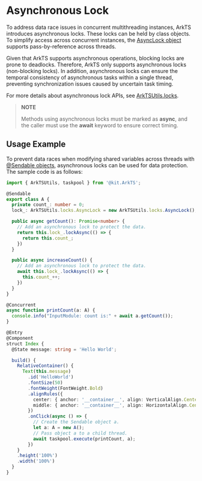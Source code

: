 # Asynchronous Lock

To address data race issues in concurrent multithreading instances, ArkTS introduces asynchronous locks. These locks can be held by class objects. To simplify access across concurrent instances, the [AsyncLock object](../reference/apis-arkts/js-apis-arkts-utils.md#asynclock) supports pass-by-reference across threads.

Given that ArkTS supports asynchronous operations, blocking locks are prone to deadlocks. Therefore, ArkTS only supports asynchronous locks (non-blocking locks). In addition, asynchronous locks can ensure the temporal consistency of asynchronous tasks within a single thread, preventing synchronization issues caused by uncertain task timing.

For more details about asynchronous lock APIs, see [ArkTSUtils.locks](../reference/apis-arkts/js-apis-arkts-utils.md#arktsutilslocks).

> **NOTE**
>
> Methods using asynchronous locks must be marked as **async**, and the caller must use the **await** keyword to ensure correct timing.

## Usage Example

To prevent data races when modifying shared variables across threads with [@Sendable objects](arkts-sendable.md), asynchronous locks can be used for data protection. The sample code is as follows:

```ts
import { ArkTSUtils, taskpool } from '@kit.ArkTS';

@Sendable
export class A {
  private count_: number = 0;
  lock_: ArkTSUtils.locks.AsyncLock = new ArkTSUtils.locks.AsyncLock();

  public async getCount(): Promise<number> {
    // Add an asynchronous lock to protect the data.
    return this.lock_.lockAsync(() => {
      return this.count_;
    })
  }

  public async increaseCount() {
    // Add an asynchronous lock to protect the data.
    await this.lock_.lockAsync(() => {
      this.count_++;
    })
  }
}

@Concurrent
async function printCount(a: A) {
  console.info("InputModule: count is:" + await a.getCount());
}

@Entry
@Component
struct Index {
  @State message: string = 'Hello World';

  build() {
    RelativeContainer() {
      Text(this.message)
        .id('HelloWorld')
        .fontSize(50)
        .fontWeight(FontWeight.Bold)
        .alignRules({
          center: { anchor: '__container__', align: VerticalAlign.Center },
          middle: { anchor: '__container__', align: HorizontalAlign.Center }
        })
        .onClick(async () => {
          // Create the Sendable object a.
          let a: A = new A();
          // Pass object a to a child thread.
          await taskpool.execute(printCount, a);
        })
    }
    .height('100%')
    .width('100%')
  }
}
```
<!-- @[example_protect](https://gitee.com/openharmony/applications_app_samples/blob/master/code/DocsSample/ArkTS/ArkTsConcurrent/ConcurrentThreadCommunication/InterThreadCommunicationObjects/SendableObject/SendableObjectRelated/entry/src/main/ets/managers/ArktsAsyncLockIntroduction.ets) -->
